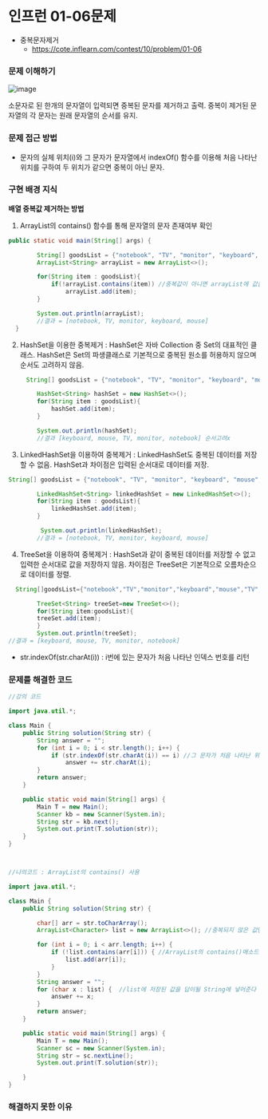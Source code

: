 # 인프런 01-06문제

- 중복문자제거
    - https://cote.inflearn.com/contest/10/problem/01-06

### 문제 이해하기
![image](https://user-images.githubusercontent.com/90403366/200190437-82cba88f-1fcd-4cb4-acba-514c88d965b9.png)

소문자로 된 한개의 문자열이 입력되면 중복된 문자를 제거하고 출력.
중복이 제거된 문자열의 각 문자는 원래 문자열의 순서를 유지.

### 문제 접근 방법

- 문자의 실체 위치(i)와 그 문자가 문자열에서 indexOf() 함수를 이용해 처음 나타난 위치를 구하여
  두 위치가 같으면 중복이 아닌 문자.

### 구현 배경 지식

**배열 중복값 제거하는 방법**

1. ArrayList의 contains() 함수를 통해 문자열의 문자 존재여부 확인

```java 
public static void main(String[] args) {

        String[] goodsList = {"notebook", "TV", "monitor", "keyboard", "mouse", "TV", "monitor", "keyboard"};
        ArrayList<String> arrayList = new ArrayList<>();

        for(String item : goodsList){
            if(!arrayList.contains(item)) //중복값이 아니면 arrayList에 값을 넣는다
                arrayList.add(item);
        }

        System.out.println(arrayList);
        //결과 = [notebook, TV, monitor, keyboard, mouse]
  }
  ```

2. HashSet을 이용한 중복제거 : HashSet은 자바 Collection 중 Set의 대표적인 클래스.
   HashSet은 Set의 파생클래스로 기본적으로 중복된 원소를 허용하지 않으며 순서도 고려하지 않음.

```java 
     String[] goodsList = {"notebook", "TV", "monitor", "keyboard", "mouse", "TV", "monitor", "keyboard"};

        HashSet<String> hashSet = new HashSet<>();
        for(String item : goodsList){
            hashSet.add(item);
        }

        System.out.println(hashSet);
        //결과 [keyboard, mouse, TV, monitor, notebook] 순서고려x
```

3. LinkedHashSet을 이용하여 중복제거 : LinkedHashSet도 중복된 데이터를 저장할 수 없음.
   HashSet과 차이점은 입력된 순서대로 데이터를 저장.

```java 
String[] goodsList = {"notebook", "TV", "monitor", "keyboard", "mouse", "TV", "monitor", "keyboard"};

        LinkedHashSet<String> linkedHashSet = new LinkedHashSet<>();
        for(String item : goodsList){
            linkedHashSet.add(item);
        }

         System.out.println(linkedHashSet);
        //결과 = [notebook, TV, monitor, keyboard, mouse]
```

4. TreeSet을 이용하여 중복제거 :
   HashSet과 같이 중복된 데이터를 저장할 수 없고 입력한 순서대로 값을 저장하지 않음.
   차이점은 TreeSet은 기본적으로 오름차순으로 데이터를 정렬.

```java 
  String[]goodsList={"notebook","TV","monitor","keyboard","mouse","TV","monitor","keyboard"};

        TreeSet<String> treeSet=new TreeSet<>();
        for(String item:goodsList){
        treeSet.add(item);
        }
        System.out.println(treeSet);
//결과 = [keyboard, mouse, TV, monitor, notebook]
```

- str.indexOf(str.charAt(i)) : i번에 있는 문자가 처음 나타난 인덱스 번호를 리턴

### 문제를 해결한 코드

```java
//강의 코드

import java.util.*;

class Main {
    public String solution(String str) {
        String answer = "";
        for (int i = 0; i < str.length(); i++) {
            if (str.indexOf(str.charAt(i)) == i) //그 문자가 처음 나타난 위치와 실제 위치가 같으면 answer에 저장
                answer += str.charAt(i);
        }
        return answer;
    }

    public static void main(String[] args) {
        Main T = new Main();
        Scanner kb = new Scanner(System.in);
        String str = kb.next();
        System.out.print(T.solution(str));
    }
}



//나의코드 : ArrayList의 contains() 사용

import java.util.*;

class Main {
    public String solution(String str) {

        char[] arr = str.toCharArray();
        ArrayList<Character> list = new ArrayList<>(); //중복되지 않은 값만 넣어줄 list 생성

        for (int i = 0; i < arr.length; i++) {
            if (!list.contains(arr[i])) { //ArrayList의 contains()메소드를 활용해 이미 존재하지 않는 값만 넣어준다
                list.add(arr[i]);
            }
        }
        String answer = "";
        for (char x : list) {  //list에 저장된 값을 답이될 String에 넣어준다
            answer += x;
        }
        return answer;
    }

    public static void main(String[] args) {
        Main T = new Main();
        Scanner sc = new Scanner(System.in);
        String str = sc.nextLine();
        System.out.print(T.solution(str));

    }
}

```

### 해결하지 못한 이유
